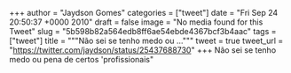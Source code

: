 
+++
author = "Jaydson Gomes"
categories = ["tweet"]
date = "Fri Sep 24 20:50:37 +0000 2010"
draft = false
image = "No media found for this Tweet"
slug = "5b598b82a564edb8ff6ae54ebde4367bcf3b4aac"
tags = ["tweet"]
title = """Não sei se tenho medo ou ..."""
tweet = true
tweet_url = "https://twitter.com/jaydson/status/25437688730"
+++
Não sei se tenho medo ou pena de certos 'profissionais"
